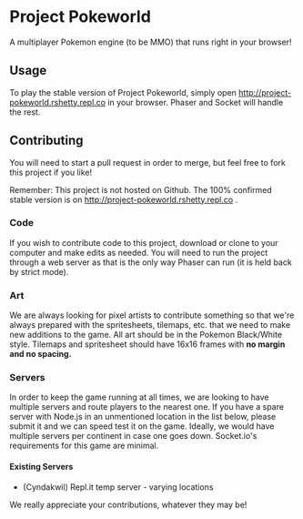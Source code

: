 # Project Pokeworld
A multiplayer Pokemon engine (to be MMO) that runs right in your browser!

## Usage
To play the stable version of Project Pokeworld, simply open http://project-pokeworld.rshetty.repl.co in your browser. Phaser and Socket will handle the rest.

## Contributing

You will need to start a pull request in order to merge, but feel free to fork this project if you like!

Remember: This project is not hosted on Github. The 100% confirmed stable version is on http://project-pokeworld.rshetty.repl.co .

### Code
If you wish to contribute code to this project, download or clone to your computer and make edits as needed. You will need to run the project through a web server as that is the only way Phaser can run (it is held back by strict mode).

### Art
We are always looking for pixel artists to contribute something so that we're always prepared with the spritesheets, tilemaps, etc. that we need to make new additions to the game. All art should be in the Pokemon Black/White style. Tilemaps and spritesheet should have 16x16 frames with <strong>no margin and no spacing.</strong>

### Servers
In order to keep the game running at all times, we are looking to have multiple servers and route players to the nearest one. If you have a spare server with Node.js in an unmentioned location in the list below, please submit it and we can speed test it on the game. Ideally, we would have multiple servers per continent in case one goes down. Socket.io's requirements for this game are minimal.

#### Existing Servers
* (Cyndakwil) Repl.it temp server - varying locations

We really appreciate your contributions, whatever they may be!
